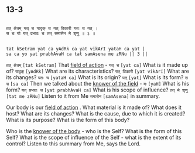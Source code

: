 ## 13-3


```shloka-sa

तत् क्षेत्रम् यत् च यादृक् च यत् विकारी यतः च यत् ।
स च यो यत् प्रभावः च तत् समासेन मे शृणु ॥ ३ ॥

```
```shloka-sa-hk

tat kSetram yat ca yAdRk ca yat vikArI yataH ca yat |
sa ca yo yat prabhAvaH ca tat samAsena me zRNu || 3 ||

```
`तत् क्षेत्रम्` `[tat kSetram]` That 
[field of action](13-1.md#field_and_knower_of_field) - `यत् च` `[yat ca]` What is it made up of? `यादृक्` `[yAdRk]` What are its characteristics? `यत् विकारी` `[yat vikArI]` What are its changes? `यतः च` `[yataH ca]` What is its origin? `यत्` `[yat]` What is its form? `स च` `[sa ca]` Then we talked about the 
[knower of the field](13-1.md#field_and_knower_of_field) - `यः` `[yaH]` What is his form? `यत् प्रभावः च` `[yat prabhAvaH ca]` What is his scope of influence? `तत् मे शृणु` `[tat me zRNu]` Listen to it from Me `समासेन` `[samAsena]` in summary.

Our body is our 
[field of action](13-1.md#field_and_knower_of_field)
. What material is it made of? What does it host? What are its changes? What is the cause, due to which it is created? What is its purpose? What is the form of this body?

Who is the 
[knower of the body](13-1.md#field_and_knower_of_field) - who is the Self? What is the form of this Self? What is the scope of influence of the Self - what is the extent of its control? Listen to this summary from Me, says the Lord.


